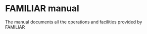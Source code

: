 FAMILIAR manual 
======

The manual documents all the operations and facilities provided by FAMILIAR

